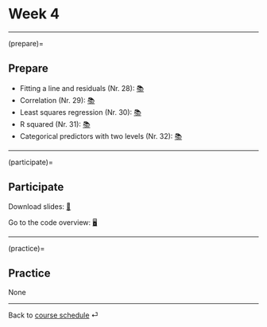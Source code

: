 # Week 4


---

(prepare)=
## Prepare

- Fitting a line and residuals (Nr. 28): [📚](https://openintro-ims.netlify.app/model-slr.html#fit-line-res-cor)
- Correlation (Nr. 29): [📚](https://openintro-ims.netlify.app/model-slr.html#describing-linear-relationships-with-correlation)
- Least squares regression (Nr. 30): [📚](https://openintro-ims.netlify.app/model-slr.html#least-squares-regression)
- R squared (Nr. 31): [📚](https://openintro-ims.netlify.app/model-slr.html#r-squared)
- Categorical predictors with two levels (Nr. 32): [📚](https://openintro-ims.netlify.app/model-slr.html#categorical-predictor-two-levels)

---


(participate)=
## Participate


Download slides: [📑](https://drive.google.com/file/d/1--QTxtRCijxdcPa1fEImf7dytDkBfKld/view?usp=sharing)



Go to the code overview: [🖥](../docs/code-overview.md)


---




(practice)=
## Practice


None

---

Back to [course schedule](../docs/course-schedule.md) ⏎
